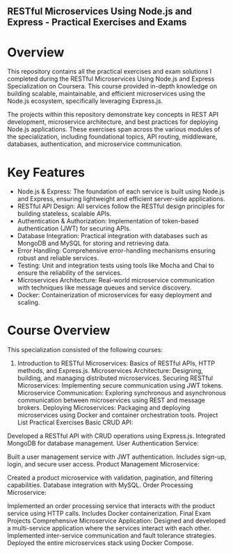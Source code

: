 ## RESTful Microservices Using Node.js and Express - Practical Exercises and Exams
# Overview
This repository contains all the practical exercises and exam solutions I completed during the RESTful Microservices Using Node.js and Express Specialization on Coursera. This course provided in-depth knowledge on building scalable, maintainable, and efficient microservices using the Node.js ecosystem, specifically leveraging Express.js.

The projects within this repository demonstrate key concepts in REST API development, microservice architecture, and best practices for deploying Node.js applications. These exercises span across the various modules of the specialization, including foundational topics, API routing, middleware, databases, authentication, and microservice communication.

# Key Features
- Node.js & Express: The foundation of each service is built using Node.js and Express, ensuring lightweight and efficient server-side applications.
- RESTful API Design: All services follow the RESTful design principles for building stateless, scalable APIs.
- Authentication & Authorization: Implementation of token-based authentication (JWT) for securing APIs.
- Database Integration: Practical integration with databases such as MongoDB and MySQL for storing and retrieving data.
- Error Handling: Comprehensive error-handling mechanisms ensuring robust and reliable services.
- Testing: Unit and integration tests using tools like Mocha and Chai to ensure the reliability of the services.
- Microservices Architecture: Real-world microservice communication with techniques like message queues and service discovery.
- Docker: Containerization of microservices for easy deployment and scaling.
# Course Overview
This specialization consisted of the following courses:

1. Introduction to RESTful Microservices: Basics of RESTful APIs, HTTP methods, and Express.js.
Microservices Architecture: Designing, building, and managing distributed microservices.
Securing RESTful Microservices: Implementing secure communication using JWT tokens.
Microservice Communication: Exploring synchronous and asynchronous communication between microservices using REST and message brokers.
Deploying Microservices: Packaging and deploying microservices using Docker and container orchestration tools.
Project List
Practical Exercises
Basic CRUD API:

Developed a RESTful API with CRUD operations using Express.js.
Integrated MongoDB for database management.
User Authentication Service:

Built a user management service with JWT authentication.
Includes sign-up, login, and secure user access.
Product Management Microservice:

Created a product microservice with validation, pagination, and filtering capabilities.
Database integration with MySQL.
Order Processing Microservice:

Implemented an order processing service that interacts with the product service using HTTP calls.
Includes Docker containerization.
Final Exam Projects
Comprehensive Microservice Application:
Designed and developed a multi-service application where the services interact with each other.
Implemented inter-service communication and fault tolerance strategies.
Deployed the entire microservices stack using Docker Compose.
